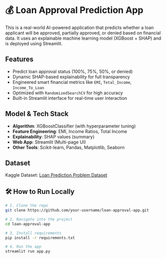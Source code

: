 # 💰 Loan Approval Prediction App

This is a real-world AI-powered application that predicts whether a loan applicant will be approved, partially approved, or denied based on financial data. It uses an explainable machine learning model (XGBoost + SHAP) and is deployed using Streamlit.

## Features

- Predict loan approval status (100%, 75%, 50%, or denied)
- Dynamic SHAP-based explainability for full transparency
- Engineered smart financial metrics like `EMI`, `Total_Income`, `Income_To_Loan`
- Optimized with `RandomizedSearchCV` for high accuracy
- Built-in Streamlit interface for real-time user interaction

## Model & Tech Stack

- **Algorithm**: XGBoostClassifier (with hyperparameter tuning)
- **Feature Engineering**: EMI, Income Ratios, Total Income
- **Explainability**: SHAP values (summary)
- **Web App**: Streamlit (Multi-page UI)
- **Other Tools**: Scikit-learn, Pandas, Matplotlib, Seaborn

## Dataset

Kaggle Dataset: [Loan Prediction Problem Dataset](https://www.kaggle.com/datasets/altruistdelhite04/loan-prediction-problem-dataset)

## 🛠 How to Run Locally
```bash
# 1. Clone the repo
git clone https://github.com/your-username/loan-approval-app.git

# 2. Navigate into the project
cd loan-approval-app

# 3. Install requirements
pip install -r requirements.txt

# 4. Run the app
streamlit run app.py
